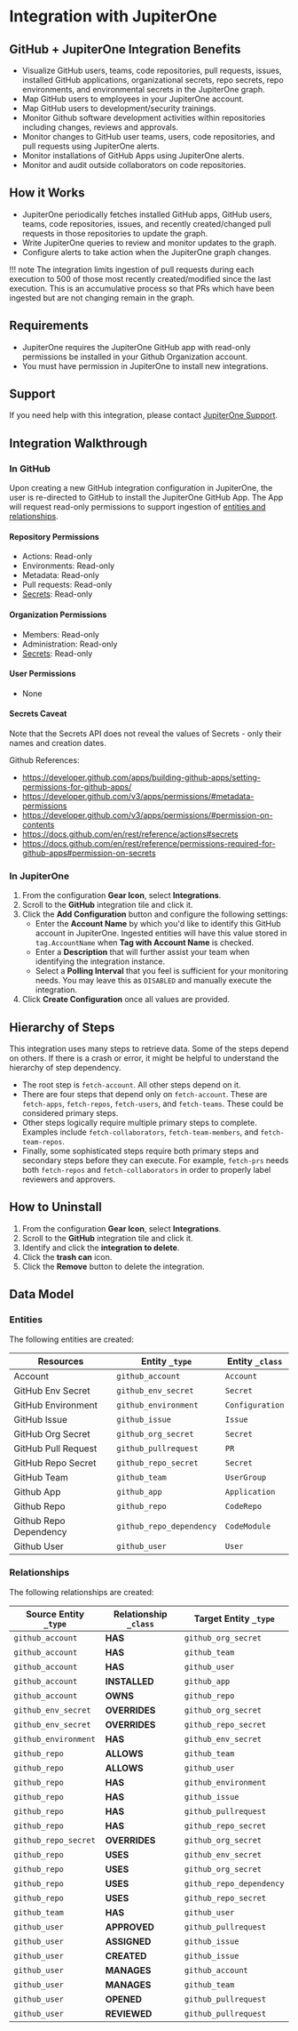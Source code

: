 # Integration with JupiterOne

## GitHub + JupiterOne Integration Benefits

- Visualize GitHub users, teams, code repositories, pull requests, issues,
  installed GitHub applications, organizational secrets, repo secrets, repo
  environments, and environmental secrets in the JupiterOne graph.
- Map GitHub users to employees in your JupiterOne account.
- Map GitHub users to development/security trainings.
- Monitor Github software development activities within repositories including
  changes, reviews and approvals.
- Monitor changes to GitHub user teams, users, code repositories, and pull
  requests using JupiterOne alerts.
- Monitor installations of GitHub Apps using JupiterOne alerts.
- Monitor and audit outside collaborators on code repositories.

## How it Works

- JupiterOne periodically fetches installed GitHub apps, GitHub users, teams,
  code repositories, issues, and recently created/changed pull requests in those
  repositories to update the graph.
- Write JupiterOne queries to review and monitor updates to the graph.
- Configure alerts to take action when the JupiterOne graph changes.

!!! note The integration limits ingestion of pull requests during each execution
to 500 of those most recently created/modified since the last execution. This is
an accumulative process so that PRs which have been ingested but are not
changing remain in the graph.

## Requirements

- JupiterOne requires the JupiterOne GitHub app with read-only permissions be
  installed in your Github Organization account.
- You must have permission in JupiterOne to install new integrations.

## Support

If you need help with this integration, please contact
[JupiterOne Support](https://support.jupiterone.io).

## Integration Walkthrough

### In GitHub

Upon creating a new GitHub integration configuration in JupiterOne, the user is
re-directed to GitHub to install the JupiterOne GitHub App. The App will request
read-only permissions to support ingestion of
[entities and relationships](#data-model).

#### Repository Permissions

- Actions: Read-only
- Environments: Read-only
- Metadata: Read-only
- Pull requests: Read-only
- [Secrets](#secrets-caveat): Read-only

#### Organization Permissions

- Members: Read-only
- Administration: Read-only
- [Secrets](#secrets-caveat): Read-only

#### User Permissions

- None

#### Secrets Caveat

Note that the Secrets API does not reveal the values of Secrets - only their
names and creation dates.

Github References:

- <https://developer.github.com/apps/building-github-apps/setting-permissions-for-github-apps/>
- <https://developer.github.com/v3/apps/permissions/#metadata-permissions>
- <https://developer.github.com/v3/apps/permissions/#permission-on-contents>
- <https://docs.github.com/en/rest/reference/actions#secrets>
- <https://docs.github.com/en/rest/reference/permissions-required-for-github-apps#permission-on-secrets>

### In JupiterOne

1. From the configuration **Gear Icon**, select **Integrations**.
2. Scroll to the **GitHub** integration tile and click it.
3. Click the **Add Configuration** button and configure the following settings:
   - Enter the **Account Name** by which you'd like to identify this GitHub
     account in JupiterOne. Ingested entities will have this value stored in
     `tag.AccountName` when **Tag with Account Name** is checked.
   - Enter a **Description** that will further assist your team when identifying
     the integration instance.
   - Select a **Polling Interval** that you feel is sufficient for your
     monitoring needs. You may leave this as `DISABLED` and manually execute the
     integration.
4. Click **Create Configuration** once all values are provided.

## Hierarchy of Steps

This integration uses many steps to retrieve data. Some of the steps depend on
others. If there is a crash or error, it might be helpful to understand the
hierarchy of step dependency.

- The root step is `fetch-account`. All other steps depend on it.
- There are four steps that depend only on `fetch-account`. These are
  `fetch-apps`, `fetch-repos`, `fetch-users`, and `fetch-teams`. These could be
  considered primary steps.
- Other steps logically require multiple primary steps to complete. Examples
  include `fetch-collaborators`, `fetch-team-members`, and `fetch-team-repos`.
- Finally, some sophisticated steps require both primary steps and secondary
  steps before they can execute. For example, `fetch-prs` needs both
  `fetch-repos` and `fetch-collaborators` in order to properly label reviewers
  and approvers.

## How to Uninstall

1. From the configuration **Gear Icon**, select **Integrations**.
2. Scroll to the **GitHub** integration tile and click it.
3. Identify and click the **integration to delete**.
4. Click the **trash can** icon.
5. Click the **Remove** button to delete the integration.

<!-- {J1_DOCUMENTATION_MARKER_START} -->
<!--
********************************************************************************
NOTE: ALL OF THE FOLLOWING DOCUMENTATION IS GENERATED USING THE
"j1-integration document" COMMAND. DO NOT EDIT BY HAND! PLEASE SEE THE DEVELOPER
DOCUMENTATION FOR USAGE INFORMATION:

https://github.com/JupiterOne/sdk/blob/main/docs/integrations/development.md
********************************************************************************
-->

## Data Model

### Entities

The following entities are created:

| Resources              | Entity `_type`           | Entity `_class` |
| ---------------------- | ------------------------ | --------------- |
| Account                | `github_account`         | `Account`       |
| GitHub Env Secret      | `github_env_secret`      | `Secret`        |
| GitHub Environment     | `github_environment`     | `Configuration` |
| GitHub Issue           | `github_issue`           | `Issue`         |
| GitHub Org Secret      | `github_org_secret`      | `Secret`        |
| GitHub Pull Request    | `github_pullrequest`     | `PR`            |
| GitHub Repo Secret     | `github_repo_secret`     | `Secret`        |
| GitHub Team            | `github_team`            | `UserGroup`     |
| Github App             | `github_app`             | `Application`   |
| Github Repo            | `github_repo`            | `CodeRepo`      |
| Github Repo Dependency | `github_repo_dependency` | `CodeModule`    |
| Github User            | `github_user`            | `User`          |

### Relationships

The following relationships are created:

| Source Entity `_type` | Relationship `_class` | Target Entity `_type`    |
| --------------------- | --------------------- | ------------------------ |
| `github_account`      | **HAS**               | `github_org_secret`      |
| `github_account`      | **HAS**               | `github_team`            |
| `github_account`      | **HAS**               | `github_user`            |
| `github_account`      | **INSTALLED**         | `github_app`             |
| `github_account`      | **OWNS**              | `github_repo`            |
| `github_env_secret`   | **OVERRIDES**         | `github_org_secret`      |
| `github_env_secret`   | **OVERRIDES**         | `github_repo_secret`     |
| `github_environment`  | **HAS**               | `github_env_secret`      |
| `github_repo`         | **ALLOWS**            | `github_team`            |
| `github_repo`         | **ALLOWS**            | `github_user`            |
| `github_repo`         | **HAS**               | `github_environment`     |
| `github_repo`         | **HAS**               | `github_issue`           |
| `github_repo`         | **HAS**               | `github_pullrequest`     |
| `github_repo`         | **HAS**               | `github_repo_secret`     |
| `github_repo_secret`  | **OVERRIDES**         | `github_org_secret`      |
| `github_repo`         | **USES**              | `github_env_secret`      |
| `github_repo`         | **USES**              | `github_org_secret`      |
| `github_repo`         | **USES**              | `github_repo_dependency` |
| `github_repo`         | **USES**              | `github_repo_secret`     |
| `github_team`         | **HAS**               | `github_user`            |
| `github_user`         | **APPROVED**          | `github_pullrequest`     |
| `github_user`         | **ASSIGNED**          | `github_issue`           |
| `github_user`         | **CREATED**           | `github_issue`           |
| `github_user`         | **MANAGES**           | `github_account`         |
| `github_user`         | **MANAGES**           | `github_team`            |
| `github_user`         | **OPENED**            | `github_pullrequest`     |
| `github_user`         | **REVIEWED**          | `github_pullrequest`     |

<!--
********************************************************************************
END OF GENERATED DOCUMENTATION AFTER BELOW MARKER
********************************************************************************
-->
<!-- {J1_DOCUMENTATION_MARKER_END} -->
